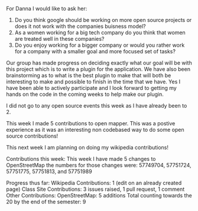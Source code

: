 For Danna I would like to ask her:
1. Do you think google should be working on more open source projects or does it not work with the companies buisness model?
2. As a women working for a big tech company do you think that women are treated well in these companies?
3. Do you enjoy working for a bigger company or would you rather work for a company with a smaller goal and more focused set of tasks?

Our group has made progress on deciding exactly what our goal will be with this project which is to write a plugin for the application.
We have also been brainstorming as to what is the best plugin to make that will both be interesting to make and possible to finish in the
time that we have. Yes I have been able to actively participate and I look forward to getting my hands on the code in the coming weeks
to help make our plugin. 

I did not go to any open source events this week as I have already been to 2.

This week I made 5 contributions to open mapper. This was a postive experience as it was an interesting non codebased way to do some open
source contributions!

This next week I am planning on doing my wikipedia contributions!



Contributions this week:
This week I have made 5 changes to OpenStreetMap the numbers for those changes were: 57749704, 57751724, 57751775, 57751813, and 57751989

Progress thus far:
Wikipedia Contributions: 1 (edit on an already created page)
Class Site Contributions: 3 issues raised, 1 pull request, 1 comment
Other Contributions:
OpenStreetMap: 5 additions
Total counting towards the 20 by the end of the semester: 9
